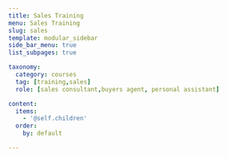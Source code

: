 ```yaml
---
title: Sales Training
menu: Sales Training
slug: sales
template: modular_sidebar
side_bar_menu: true
list_subpages: true

taxonomy:
  category: courses
  tag: [training,sales]
  role: [sales consultant,buyers agent, personal assistant]

content:
  items:
    - '@self.children'
  order:
    by: default

---
```

